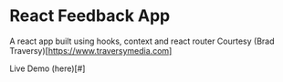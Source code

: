 # React Feedback App

A react app built using hooks, context and react router
Courtesy (Brad Traversy)[https://www.traversymedia.com]

Live Demo (here)[#]
